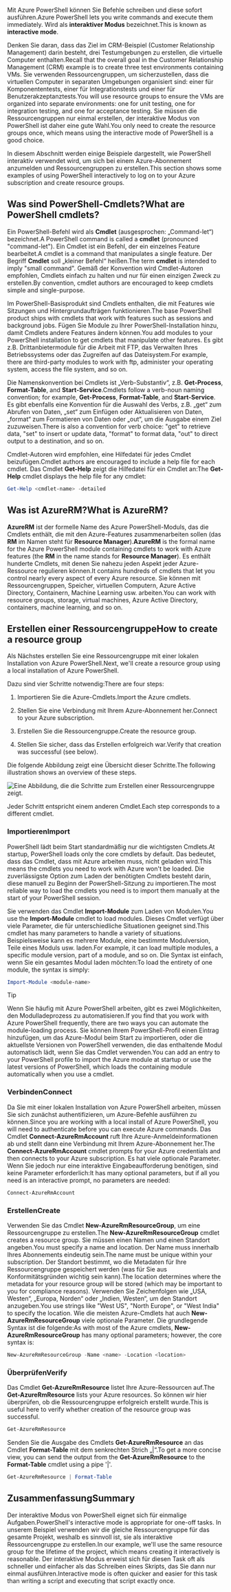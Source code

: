 <span data-ttu-id="f25e6-101">Mit Azure PowerShell können Sie Befehle schreiben und diese sofort ausführen.</span><span class="sxs-lookup"><span data-stu-id="f25e6-101">Azure PowerShell lets you write commands and execute them immediately.</span></span> <span data-ttu-id="f25e6-102">Wird als **interaktiver Modus** bezeichnet.</span><span class="sxs-lookup"><span data-stu-id="f25e6-102">This is known as **interactive mode**.</span></span>

<span data-ttu-id="f25e6-103">Denken Sie daran, dass das Ziel im CRM-Beispiel (Customer Relationship Management) darin besteht, drei Testumgebungen zu erstellen, die virtuelle Computer enthalten.</span><span class="sxs-lookup"><span data-stu-id="f25e6-103">Recall that the overall goal in the Customer Relationship Management (CRM) example is to create three test environments containing VMs.</span></span> <span data-ttu-id="f25e6-104">Sie verwenden Ressourcengruppen, um sicherzustellen, dass die virtuellen Computer in separaten Umgebungen organisiert sind: einer für Komponententests, einer für Integrationstests und einer für Benutzerakzeptanztests.</span><span class="sxs-lookup"><span data-stu-id="f25e6-104">You will use resource groups to ensure the VMs are organized into separate environments: one for unit testing, one for integration testing, and one for acceptance testing.</span></span> <span data-ttu-id="f25e6-105">Sie müssen die Ressourcengruppen nur einmal erstellen, der interaktive Modus von PowerShell ist daher eine gute Wahl.</span><span class="sxs-lookup"><span data-stu-id="f25e6-105">You only need to create the resource groups once, which means using the interactive mode of PowerShell is a good choice.</span></span>

<span data-ttu-id="f25e6-106">In diesem Abschnitt werden einige Beispiele dargestellt, wie PowerShell interaktiv verwendet wird, um sich bei einem Azure-Abonnement anzumelden und Ressourcengruppen zu erstellen.</span><span class="sxs-lookup"><span data-stu-id="f25e6-106">This section shows some examples of using PowerShell interactively to log on to your Azure subscription and create resource groups.</span></span>

## <a name="what-are-powershell-cmdlets"></a><span data-ttu-id="f25e6-107">Was sind PowerShell-Cmdlets?</span><span class="sxs-lookup"><span data-stu-id="f25e6-107">What are PowerShell cmdlets?</span></span>
<span data-ttu-id="f25e6-108">Ein PowerShell-Befehl wird als **Cmdlet** (ausgesprochen: „Command-let“) bezeichnet.</span><span class="sxs-lookup"><span data-stu-id="f25e6-108">A PowerShell command is called a **cmdlet** (pronounced "command-let").</span></span> <span data-ttu-id="f25e6-109">Ein Cmdlet ist ein Befehl, der ein einzelnes Feature bearbeitet.</span><span class="sxs-lookup"><span data-stu-id="f25e6-109">A cmdlet is a command that manipulates a single feature.</span></span> <span data-ttu-id="f25e6-110">Der Begriff **Cmdlet** soll „kleiner Befehl“ heißen.</span><span class="sxs-lookup"><span data-stu-id="f25e6-110">The term **cmdlet** is intended to imply "small command".</span></span> <span data-ttu-id="f25e6-111">Gemäß der Konvention wird Cmdlet-Autoren empfohlen, Cmdlets einfach zu halten und nur für einen einzigen Zweck zu erstellen.</span><span class="sxs-lookup"><span data-stu-id="f25e6-111">By convention, cmdlet authors are encouraged to keep cmdlets simple and single-purpose.</span></span>

<span data-ttu-id="f25e6-112">Im PowerShell-Basisprodukt sind Cmdlets enthalten, die mit Features wie Sitzungen und Hintergrundaufträgen funktionieren.</span><span class="sxs-lookup"><span data-stu-id="f25e6-112">The base PowerShell product ships with cmdlets that work with features such as sessions and background jobs.</span></span> <span data-ttu-id="f25e6-113">Fügen Sie Module zu Ihrer PowerShell-Installation hinzu, damit Cmdlets andere Features ändern können.</span><span class="sxs-lookup"><span data-stu-id="f25e6-113">You add modules to your PowerShell installation to get cmdlets that manipulate other features.</span></span> <span data-ttu-id="f25e6-114">Es gibt z.B. Drittanbietermodule für die Arbeit mit FTP, das Verwalten Ihres Betriebssystems oder das Zugreifen auf das Dateisystem.</span><span class="sxs-lookup"><span data-stu-id="f25e6-114">For example, there are third-party modules to work with ftp, administer your operating system, access the file system, and so on.</span></span>

<span data-ttu-id="f25e6-115">Die Namenskonvention bei Cmdlets ist „Verb-Substantiv“, z.B. **Get-Process**, **Format-Table**, and **Start-Service**.</span><span class="sxs-lookup"><span data-stu-id="f25e6-115">Cmdlets follow a verb-noun naming convention; for example, **Get-Process**, **Format-Table**, and **Start-Service**.</span></span> <span data-ttu-id="f25e6-116">Es gibt ebenfalls eine Konvention für die Auswahl des Verbs, z.B. „get“ zum Abrufen von Daten, „set“ zum Einfügen oder Aktualisieren von Daten, „format“ zum Formatieren von Daten oder „out“, um die Ausgabe einem Ziel zuzuweisen.</span><span class="sxs-lookup"><span data-stu-id="f25e6-116">There is also a convention for verb choice: "get" to retrieve data, "set" to insert or update data, "format" to format data, "out" to direct output to a destination, and so on.</span></span>

<span data-ttu-id="f25e6-117">Cmdlet-Autoren wird empfohlen, eine Hilfedatei für jedes Cmdlet beizufügen.</span><span class="sxs-lookup"><span data-stu-id="f25e6-117">Cmdlet authors are encouraged to include a help file for each cmdlet.</span></span> <span data-ttu-id="f25e6-118">Das Cmdlet **Get-Help** zeigt die Hilfedatei für ein Cmdlet an:</span><span class="sxs-lookup"><span data-stu-id="f25e6-118">The **Get-Help** cmdlet displays the help file for any cmdlet:</span></span>

```powershell
Get-Help <cmdlet-name> -detailed
```

## <a name="what-is-azurerm"></a><span data-ttu-id="f25e6-119">Was ist AzureRM?</span><span class="sxs-lookup"><span data-stu-id="f25e6-119">What is AzureRM?</span></span>
<span data-ttu-id="f25e6-120">**AzureRM** ist der formelle Name des Azure PowerShell-Moduls, das die Cmdlets enthält, die mit den Azure-Features zusammenarbeiten sollen (das **RM** im Namen steht für **Resource Manager**).</span><span class="sxs-lookup"><span data-stu-id="f25e6-120">**AzureRM** is the formal name for the Azure PowerShell module containing cmdlets to work with Azure features (the **RM** in the name stands for **Resource Manager**).</span></span> <span data-ttu-id="f25e6-121">Es enthält hunderte Cmdlets, mit denen Sie nahezu jeden Aspekt jeder Azure-Ressource regulieren können.</span><span class="sxs-lookup"><span data-stu-id="f25e6-121">It contains hundreds of cmdlets that let you control nearly every aspect of every Azure resource.</span></span> <span data-ttu-id="f25e6-122">Sie können mit Ressourcengruppen, Speicher, virtuellen Computern, Azure Active Directory, Containern, Machine Learning usw. arbeiten.</span><span class="sxs-lookup"><span data-stu-id="f25e6-122">You can work with resource groups, storage, virtual machines, Azure Active Directory, containers, machine learning, and so on.</span></span>

## <a name="how-to-create-a-resource-group"></a><span data-ttu-id="f25e6-123">Erstellen einer Ressourcengruppe</span><span class="sxs-lookup"><span data-stu-id="f25e6-123">How to create a resource group</span></span>
<span data-ttu-id="f25e6-124">Als Nächstes erstellen Sie eine Ressourcengruppe mit einer lokalen Installation von Azure PowerShell.</span><span class="sxs-lookup"><span data-stu-id="f25e6-124">Next, we'll create a resource group using a local installation of Azure PowerShell.</span></span> 

<span data-ttu-id="f25e6-125">Dazu sind vier Schritte notwendig:</span><span class="sxs-lookup"><span data-stu-id="f25e6-125">There are four steps:</span></span> 

1. <span data-ttu-id="f25e6-126">Importieren Sie die Azure-Cmdlets.</span><span class="sxs-lookup"><span data-stu-id="f25e6-126">Import the Azure cmdlets.</span></span>

1. <span data-ttu-id="f25e6-127">Stellen Sie eine Verbindung mit Ihrem Azure-Abonnement her.</span><span class="sxs-lookup"><span data-stu-id="f25e6-127">Connect to your Azure subscription.</span></span>

1. <span data-ttu-id="f25e6-128">Erstellen Sie die Ressourcengruppe.</span><span class="sxs-lookup"><span data-stu-id="f25e6-128">Create the resource group.</span></span>

1. <span data-ttu-id="f25e6-129">Stellen Sie sicher, dass das Erstellen erfolgreich war.</span><span class="sxs-lookup"><span data-stu-id="f25e6-129">Verify that creation was successful (see below).</span></span>

<span data-ttu-id="f25e6-130">Die folgende Abbildung zeigt eine Übersicht dieser Schritte.</span><span class="sxs-lookup"><span data-stu-id="f25e6-130">The following illustration shows an overview of these steps.</span></span>

![Eine Abbildung, die die Schritte zum Erstellen einer Ressourcengruppe zeigt.](../media/5-create-resource-overview.png)

<span data-ttu-id="f25e6-132">Jeder Schritt entspricht einem anderen Cmdlet.</span><span class="sxs-lookup"><span data-stu-id="f25e6-132">Each step corresponds to a different cmdlet.</span></span>

### <a name="import"></a><span data-ttu-id="f25e6-133">Importieren</span><span class="sxs-lookup"><span data-stu-id="f25e6-133">Import</span></span>
<span data-ttu-id="f25e6-134">PowerShell lädt beim Start standardmäßig nur die wichtigsten Cmdlets.</span><span class="sxs-lookup"><span data-stu-id="f25e6-134">At startup, PowerShell loads only the core cmdlets by default.</span></span> <span data-ttu-id="f25e6-135">Das bedeutet, dass das Cmdlet, dass mit Azure arbeiten muss, nicht geladen wird.</span><span class="sxs-lookup"><span data-stu-id="f25e6-135">This means the cmdlets you need to work with Azure won't be loaded.</span></span> <span data-ttu-id="f25e6-136">Die zuverlässigste Option zum Laden der benötigten Cmdlets besteht darin, diese manuell zu Beginn der PowerShell-Sitzung zu importieren.</span><span class="sxs-lookup"><span data-stu-id="f25e6-136">The most reliable way to load the cmdlets you need is to import them manually at the start of your PowerShell session.</span></span>

<span data-ttu-id="f25e6-137">Sie verwenden das Cmdlet **Import-Module** zum Laden von Modulen.</span><span class="sxs-lookup"><span data-stu-id="f25e6-137">You use the **Import-Module** cmdlet to load modules.</span></span> <span data-ttu-id="f25e6-138">Dieses Cmdlet verfügt über viele Parameter, die für unterschiedliche Situationen geeignet sind.</span><span class="sxs-lookup"><span data-stu-id="f25e6-138">This cmdlet has many parameters to handle a variety of situations.</span></span> <span data-ttu-id="f25e6-139">Beispielsweise kann es mehrere Module, eine bestimmte Modulversion, Teile eines Moduls usw. laden.</span><span class="sxs-lookup"><span data-stu-id="f25e6-139">For example, it can load multiple modules, a specific module version, part of a module, and so on.</span></span> <span data-ttu-id="f25e6-140">Die Syntax ist einfach, wenn Sie ein gesamtes Modul laden möchten:</span><span class="sxs-lookup"><span data-stu-id="f25e6-140">To load the entirety of one module, the syntax is simply:</span></span>

```powershell
Import-Module <module-name>
```

> [!TIP]
> <span data-ttu-id="f25e6-141">Wenn Sie häufig mit Azure PowerShell arbeiten, gibt es zwei Möglichkeiten, den Modulladeprozess zu automatisieren.</span><span class="sxs-lookup"><span data-stu-id="f25e6-141">If you find that you work with Azure PowerShell frequently, there are two ways you can automate the module-loading process.</span></span> <span data-ttu-id="f25e6-142">Sie können Ihrem PowerShell-Profil einen Eintrag hinzufügen, um das Azure-Modul beim Start zu importieren, oder die aktuellste Versionen von PowerShell verwenden, die das enthaltende Modul automatisch lädt, wenn Sie das Cmdlet verwenden.</span><span class="sxs-lookup"><span data-stu-id="f25e6-142">You can add an entry to your PowerShell profile to import the Azure module at startup or use the latest versions of PowerShell, which loads the containing module automatically when you use a cmdlet.</span></span>

### <a name="connect"></a><span data-ttu-id="f25e6-143">Verbinden</span><span class="sxs-lookup"><span data-stu-id="f25e6-143">Connect</span></span>
<span data-ttu-id="f25e6-144">Da Sie mit einer lokalen Installation von Azure PowerShell arbeiten, müssen Sie sich zunächst authentifizieren, um Azure-Befehle ausführen zu können.</span><span class="sxs-lookup"><span data-stu-id="f25e6-144">Since you are working with a local install of Azure PowerShell, you will need to authenticate before you can execute Azure commands.</span></span> <span data-ttu-id="f25e6-145">Das Cmdlet **Connect-AzureRmAccount** ruft Ihre Azure-Anmeldeinformationen ab und stellt dann eine Verbindung mit Ihrem Azure-Abonnement her.</span><span class="sxs-lookup"><span data-stu-id="f25e6-145">The **Connect-AzureRmAccount** cmdlet prompts for your Azure credentials and then connects to your Azure subscription.</span></span> <span data-ttu-id="f25e6-146">Es hat viele optionale Parameter. Wenn Sie jedoch nur eine interaktive Eingabeaufforderung benötigen, sind keine Parameter erforderlich:</span><span class="sxs-lookup"><span data-stu-id="f25e6-146">It has many optional parameters, but if all you need is an interactive prompt, no parameters are needed:</span></span>

```powershell
Connect-AzureRmAccount
```

### <a name="create"></a><span data-ttu-id="f25e6-147">Erstellen</span><span class="sxs-lookup"><span data-stu-id="f25e6-147">Create</span></span>
<span data-ttu-id="f25e6-148">Verwenden Sie das Cmdlet **New-AzureRmResourceGroup**, um eine Ressourcengruppe zu erstellen.</span><span class="sxs-lookup"><span data-stu-id="f25e6-148">The **New-AzureRmResourceGroup** cmdlet creates a resource group.</span></span> <span data-ttu-id="f25e6-149">Sie müssen einen Namen und einen Standort angeben.</span><span class="sxs-lookup"><span data-stu-id="f25e6-149">You must specify a name and location.</span></span> <span data-ttu-id="f25e6-150">Der Name muss innerhalb Ihres Abonnements eindeutig sein.</span><span class="sxs-lookup"><span data-stu-id="f25e6-150">The name must be unique within your subscription.</span></span> <span data-ttu-id="f25e6-151">Der Standort bestimmt, wo die Metadaten für Ihre Ressourcengruppe gespeichert werden (was für Sie aus Konformitätsgründen wichtig sein kann).</span><span class="sxs-lookup"><span data-stu-id="f25e6-151">The location determines where the metadata for your resource group will be stored (which may be important to you for compliance reasons).</span></span> <span data-ttu-id="f25e6-152">Verwenden Sie Zeichenfolgen wie „USA, Westen“, „Europa, Norden“ oder „Indien, Westen“, um den Standort anzugeben.</span><span class="sxs-lookup"><span data-stu-id="f25e6-152">You use strings like "West US", "North Europe", or "West India" to specify the location.</span></span> <span data-ttu-id="f25e6-153">Wie die meisten Azure-Cmdlets hat auch **New-AzureRmResourceGroup** viele optionale Parameter. Die grundlegende Syntax ist die folgende:</span><span class="sxs-lookup"><span data-stu-id="f25e6-153">As with most of the Azure cmdlets, **New-AzureRmResourceGroup** has many optional parameters; however, the core syntax is:</span></span>

```powershell
New-AzureRmResourceGroup -Name <name> -Location <location>
```

### <a name="verify"></a><span data-ttu-id="f25e6-154">Überprüfen</span><span class="sxs-lookup"><span data-stu-id="f25e6-154">Verify</span></span>
<span data-ttu-id="f25e6-155">Das Cmdlet **Get-AzureRmResource** listet Ihre Azure-Ressourcen auf.</span><span class="sxs-lookup"><span data-stu-id="f25e6-155">The **Get-AzureRmResource** lists your Azure resources.</span></span> <span data-ttu-id="f25e6-156">So können wir hier überprüfen, ob die Ressourcengruppe erfolgreich erstellt wurde.</span><span class="sxs-lookup"><span data-stu-id="f25e6-156">This is useful here to verify whether creation of the resource group was successful.</span></span>

```powershell
Get-AzureRmResource
```

<span data-ttu-id="f25e6-157">Senden Sie die Ausgabe des Cmdlets **Get-AzureRmResource** an das Cmdlet **Format-Table** mit dem senkrechten Strich „|“.</span><span class="sxs-lookup"><span data-stu-id="f25e6-157">To get a more concise view, you can send the output from the **Get-AzureRmResource** to the **Format-Table** cmdlet using a pipe '|'.</span></span>

```powershell
Get-AzureRmResource | Format-Table
```

## <a name="summary"></a><span data-ttu-id="f25e6-158">Zusammenfassung</span><span class="sxs-lookup"><span data-stu-id="f25e6-158">Summary</span></span>
<span data-ttu-id="f25e6-159">Der interaktive Modus von PowerShell eignet sich für einmalige Aufgaben.</span><span class="sxs-lookup"><span data-stu-id="f25e6-159">PowerShell's interactive mode is appropriate for one-off tasks.</span></span> <span data-ttu-id="f25e6-160">In unserem Beispiel verwenden wir die gleiche Ressourcengruppe für das gesamte Projekt, weshalb es sinnvoll ist, sie als interaktive Ressourcengruppe zu erstellen.</span><span class="sxs-lookup"><span data-stu-id="f25e6-160">In our example, we'll use the same resource group for the lifetime of the project, which means creating it interactively is reasonable.</span></span> <span data-ttu-id="f25e6-161">Der interaktive Modus erweist sich für diesen Task oft als schneller und einfacher als das Schreiben eines Skripts, das Sie dann nur einmal ausführen.</span><span class="sxs-lookup"><span data-stu-id="f25e6-161">Interactive mode is often quicker and easier for this task than writing a script and executing that script exactly once.</span></span>